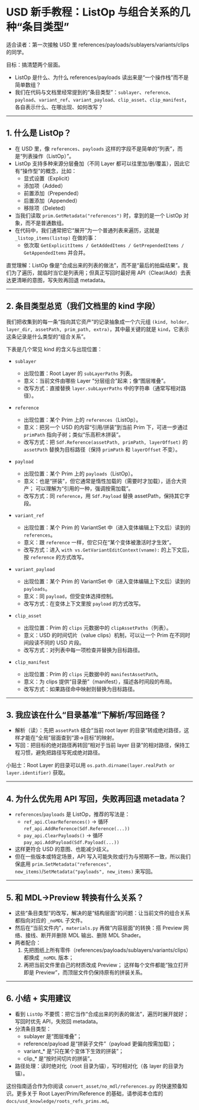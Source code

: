 # USD 新手教程：ListOp 与组合关系的几种“条目类型”

适合读者：第一次接触 USD 里 references/payloads/sublayers/variants/clips 的同学。

目标：搞清楚两个层面。
- ListOp 是什么、为什么 references/payloads 读出来是“一个操作栈”而不是简单数组？
- 我们在代码与文档里经常提到的“条目类型”：`sublayer`、`reference`、`payload`、`variant_ref`、`variant_payload`、`clip_asset`、`clip_manifest`，各自表示什么、在哪出现、如何改写？

---

## 1. 什么是 ListOp？

- 在 USD 里，像 `references`、`payloads` 这样的字段不是简单的“列表”，而是“列表操作（ListOp）”。
- ListOp 支持多种来源分层叠加（不同 Layer 都可以往里加/删/覆盖），因此它有“操作型”的概念，比如：
  - 显式设置（Explicit）
  - 添加项（Added）
  - 前置添加（Prepended）
  - 后置添加（Appended）
  - 移除项（Deleted）
- 当我们读取 `prim.GetMetadata("references")` 时，拿到的是一个 ListOp 对象，而不是普通数组。
- 在代码中，我们通常把它“展开”为一个普通列表来遍历，这就是 `_listop_items(listop)` 在做的事：
  - 依次取 `GetExplicitItems / GetAddedItems / GetPrependedItems / GetAppendedItems` 并合并。

直觉理解：ListOp 像是“合成出来的列表的做法”，而不是“最后的拍扁结果”。我们为了遍历，就临时当它是列表用；但真正写回时最好用 API（Clear/Add）去表达更清晰的意图，写失败再回退 metadata。

---

## 2. 条目类型总览（我们文档里的 kind 字段）

我们把收集到的每一条“指向其它资产”的记录抽象成一个六元组 `(kind, holder, layer_dir, assetPath, prim_path, extra)`，其中最关键的就是 `kind`，它表示这条记录是什么类型的“组合关系”。

下表是几个常见 kind 的含义与出现位置：

- `sublayer`
  - 出现位置：Root Layer 的 `subLayerPaths` 列表。
  - 意义：当前文件由哪些 Layer “分层组合”起来；像“图层堆叠”。
  - 改写方式：直接替换 `layer.subLayerPaths` 中的字符串（通常写相对路径）。

- `reference`
  - 出现位置：某个 Prim 上的 `references`（ListOp）。
  - 意义：把另一个 USD 的内容“引用/拼装”到当前 Prim 下，可进一步通过 `primPath` 指向子树；类似“乐高积木拼装”。
  - 改写方式：把 `Sdf.Reference(assetPath, primPath, layerOffset)` 的 `assetPath` 替换为目标路径（保持 `primPath` 和 `layerOffset` 不变）。

- `payload`
  - 出现位置：某个 Prim 上的 `payloads`（ListOp）。
  - 意义：也是“拼装”，但它通常是惰性加载的（需要时才加载），适合大资产；
    可以理解为“引用的一种，强调按需加载”。
  - 改写方式：同 `reference`，用 `Sdf.Payload` 替换 assetPath，保持其它字段。

- `variant_ref`
  - 出现位置：某个 Prim 的 VariantSet 中（进入变体编辑上下文后）读到的 `references`。
  - 意义：跟 `reference` 一样，但它只在“某个变体被激活时才生效”。
  - 改写方式：进入 `with vs.GetVariantEditContext(vname):` 的上下文后，按 `reference` 的方式改写。

- `variant_payload`
  - 出现位置：某个 Prim 的 VariantSet 中（进入变体编辑上下文后）读到的 `payloads`。
  - 意义：同 `payload`，但受变体选择控制。
  - 改写方式：在变体上下文里按 `payload` 的方式改写。

- `clip_asset`
  - 出现位置：Prim 的 `clips` 元数据中的 `clipAssetPaths`（列表）。
  - 意义：USD 的时间切片（value clips）机制，可以让一个 Prim 在不同时间段读不同的 USD 片段。
  - 改写方式：对列表中每一项检查并替换为目标路径。

- `clip_manifest`
  - 出现位置：Prim 的 `clips` 元数据中的 `manifestAssetPath`。
  - 意义：为 clips 提供“目录册”（manifest），描述各时间段的布局。
  - 改写方式：如果路径命中映射则替换为目标路径。

---

## 3. 我应该在什么“目录基准”下解析/写回路径？

- 解析（读）：先把 `assetPath` 结合“当前 root layer 的目录”转成绝对路径，这样才能在“全局”层面查到“源→目标”的映射。
- 写回：把目标的绝对路径再转回“相对于当前 layer 目录”的相对路径，保持工程习惯，避免把路径写死成绝对路径。

小贴士：Root Layer 的目录可以用 `os.path.dirname(layer.realPath or layer.identifier)` 获取。

---

## 4. 为什么优先用 API 写回，失败再回退 metadata？

- `references`/`payloads` 是 ListOp，推荐的写法是：
  - `ref_api.ClearReferences()` → 循环 `ref_api.AddReference(Sdf.Reference(...))`
  - `pay_api.ClearPayloads()` → 循环 `pay_api.AddPayload(Sdf.Payload(...))`
- 这样更符合 USD 的意图、也能减少歧义。
- 但在一些版本或特定场景，API 写入可能失败或行为与预期不一致，所以我们保底用 `prim.SetMetadata("references", new_items)`/`SetMetadata("payloads", new_items)` 来写回。

---

## 5. 和 MDL→Preview 转换有什么关系？

- 这些“条目类型”的改写，解决的是“结构层面”的问题：让当前文件的组合关系都指向对应的 `_noMDL` 子文件。
- 然后在“当前文件内”，`materials.py` 再做“内容层面”的转换：搭 Preview 网络、接线、断开并删除 MDL 输出、删除 MDL Shader。
- 两者配合：
  1) 先把图纸上所有零件（references/payloads/sublayers/variants/clips）都换成 `_noMDL` 版本；
  2) 再把当前文件里自己的材质改成 Preview；
  这样每个文件都能“独立打开即是 Preview”，而顶层文件仍保持原有的拼装关系。

---

## 6. 小结 + 实用建议

- 看到 `ListOp` 不要慌：把它当作“合成出来的列表的做法”，遍历时展开就好；写回时优先 API，失败回 metadata。
- 分清条目类型：
  - sublayer 是“图层堆叠”；
  - reference/payload 是“拼装子文件”（payload 更偏向按需加载）；
  - variant_* 是“只在某个变体下生效的拼装”；
  - clip_* 是“按时间切片的拼装”。
- 路径处理：读时绝对化（root 目录为锚），写时相对化（各 layer 的目录为锚）。

这份指南适合作为你阅读 `convert_asset/no_mdl/references.py` 的快速预备知识。更多关于 Root Layer/Prim/Reference 的基础，请参阅本仓库的 `docs/usd_knowledge/roots_refs_prims.md`。
